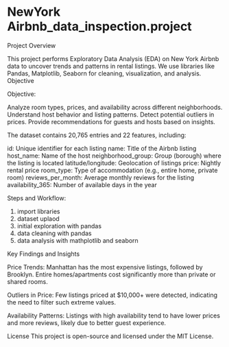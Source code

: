 # NewYork Airbnb_data_inspection.project

Project Overview

This project performs Exploratory Data Analysis (EDA) on New York Airbnb data to uncover trends and patterns in rental listings. We use libraries like Pandas, Matplotlib, Seaborn for cleaning, visualization, and analysis.
Objective

Objective:

Analyze room types, prices, and availability across different neighborhoods.
Understand host behavior and listing patterns.
Detect potential outliers in prices.
Provide recommendations for guests and hosts based on insights.

The dataset contains 20,765 entries and 22 features, including:

id: Unique identifier for each listing
name: Title of the Airbnb listing
host_name: Name of the host
neighborhood_group: Group (borough) where the listing is located
latitude/longitude: Geolocation of listings
price: Nightly rental price
room_type: Type of accommodation (e.g., entire home, private room)
reviews_per_month: Average monthly reviews for the listing
availability_365: Number of available days in the year

Steps and Workflow:
1) import libraries
2) dataset uplaod
3) initial exploration with pandas
4) data cleaning with pandas 
5) data analysis with mathplotlib and seaborn

Key Findings and Insights

Price Trends:
Manhattan has the most expensive listings, followed by Brooklyn.
Entire homes/apartments cost significantly more than private or shared rooms.

Outliers in Price:
Few listings priced at $10,000+ were detected, indicating the need to filter such extreme values.

Availability Patterns:
Listings with high availability tend to have lower prices and more reviews, likely due to better guest experience.

License
This project is open-source and licensed under the MIT License. 
